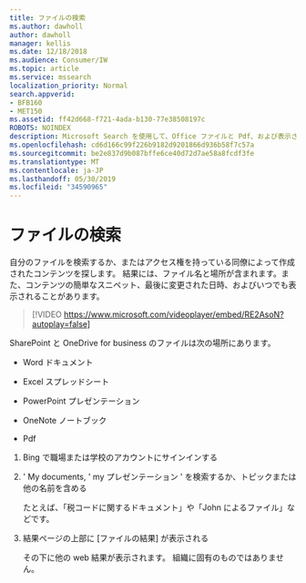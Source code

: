 ```yaml
---
title: ファイルの検索
ms.author: dawholl
author: dawholl
manager: kellis
ms.date: 12/18/2018
ms.audience: Consumer/IW
ms.topic: article
ms.service: mssearch
localization_priority: Normal
search.appverid:
- BFB160
- MET150
ms.assetid: ff42d668-f721-4ada-b130-77e38508197c
ROBOTS: NOINDEX
description: Microsoft Search を使用して、Office ファイルと Pdf、および表示される情報を検索する
ms.openlocfilehash: cd6d166c99f226b9182d9201866d936b58f7c57a
ms.sourcegitcommit: be2e837d9b087bffe6ce40d72d7ae58a8fcdf3fe
ms.translationtype: MT
ms.contentlocale: ja-JP
ms.lasthandoff: 05/30/2019
ms.locfileid: "34590965"
---
```

# <a name="find-files"></a>ファイルの検索

自分のファイルを検索するか、またはアクセス権を持っている同僚によって作成されたコンテンツを探します。 結果には、ファイル名と場所が含まれます。また、コンテンツの簡単なスニペット、最後に変更された日時、およびいつでも表示されることがあります。
  
> [!VIDEO https://www.microsoft.com/videoplayer/embed/RE2AsoN?autoplay=false]
  
SharePoint と OneDrive for business のファイルは次の場所にあります。
  
- Word ドキュメント
    
- Excel スプレッドシート
    
- PowerPoint プレゼンテーション
    
- OneNote ノートブック
    
- Pdf
    
1. Bing で職場または学校のアカウントにサインインする
    
2. ' My documents, ' my プレゼンテーション ' を検索するか、トピックまたは他の名前を含める
    
    たとえば、「税コードに関するドキュメント」や「John によるファイル」などです。
    
3. 結果ページの上部に [ファイルの結果] が表示される
    
    その下に他の web 結果が表示されます。 組織に固有のものではありません。


